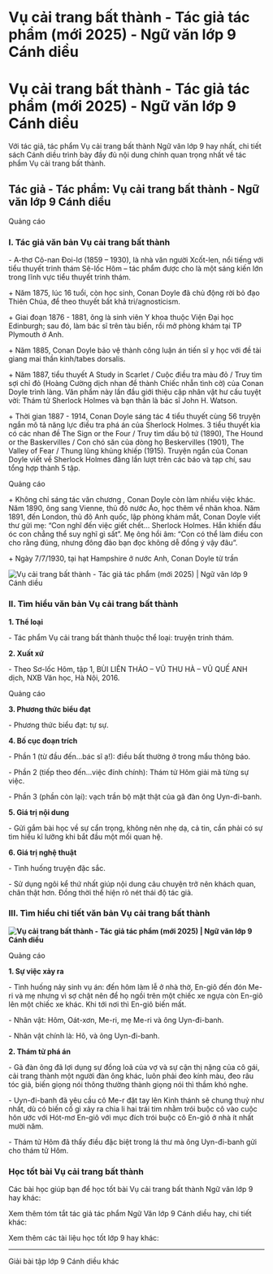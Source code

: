 # Vụ cải trang bất thành - Tác giả tác phẩm (mới 2025) - Ngữ văn lớp 9 Cánh diều

# Vụ cải trang bất thành - Tác giả tác phẩm (mới 2025) - Ngữ văn lớp 9 Cánh diều

Với tác giả, tác phẩm Vụ cải trang bất thành Ngữ văn lớp 9 hay nhất, chi tiết sách Cánh diều trình bày đầy đủ nội dung chính quan trọng nhất về tác phẩm Vụ cải trang bất thành.

## Tác giả - Tác phẩm: Vụ cải trang bất thành - Ngữ văn lớp 9 Cánh diều

Quảng cáo

### **I. Tác giả văn bản Vụ cải trang bất thành**

\- A-thơ Cô-nan Đoi-lơ (1859 – 1930), là nhà văn người Xcốt-len, nổi tiếng với tiểu thuyết trinh thám Sê-lốc Hôm – tác phẩm được cho là một sáng kiến lớn trong lĩnh vực tiểu thuyết trinh thám.

\+ Năm 1875, lúc 16 tuổi, còn học sinh, Conan Doyle đã chủ động rời bỏ đạo Thiên Chúa, để theo thuyết bất khả tri/agnosticism. 

\+ Giai đoạn 1876 - 1881, ông là sinh viên Y khoa thuộc Viện Đại học Edinburgh; sau đó, làm bác sĩ trên tàu biển, rồi mở phòng khám tại TP Plymouth ở Anh. 

\+ Năm 1885, Conan Doyle bảo vệ thành công luận án tiến sĩ y học với đề tài giang mai thần kinh/tabes dorsalis.

\+ Năm 1887, tiểu thuyết A Study in Scarlet / Cuộc điều tra màu đỏ / Truy tìm sợi chỉ đỏ (Hoàng Cường dịch nhan đề thành Chiếc nhẫn tình cờ) của Conan Doyle trình làng. Văn phẩm này lần đầu giới thiệu cặp nhân vật hư cấu tuyệt vời: Thám tử Sherlock Holmes và bạn thân là bác sĩ John H. Watson.

\+ Thời gian 1887 - 1914, Conan Doyle sáng tác 4 tiểu thuyết cùng 56 truyện ngắn mô tả năng lực điều tra phá án của Sherlock Holmes. 3 tiểu thuyết kia có các nhan đề The Sign or the Four / Truy tìm dấu bộ tứ (1890), The Hound or the Baskervilles / Con chó săn của dòng họ Beskervilles (1901), The Valley of Fear / Thung lũng khủng khiếp (1915). Truyện ngắn của Conan Doyle viết về Sherlock Holmes đăng lần lượt trên các báo và tạp chí, sau tổng hợp thành 5 tập.

Quảng cáo

\+ Không chỉ sáng tác văn chương _,_ Conan Doyle còn làm nhiều việc khác. Năm 1890, ông sang Vienne, thủ đô nước Áo, học thêm về nhãn khoa. Năm 1891, đến London, thủ đô Anh quốc, lập phòng khám mắt, Conan Doyle viết thư gửi mẹ: “Con nghĩ đến việc giết chết… Sherlock Holmes. Hắn khiến đầu óc con chẳng thể suy nghĩ gì sất”. Mẹ ông hồi âm: “Con có thể làm điều con cho rằng đúng, nhưng đông đảo bạn đọc không dễ đồng ý vậy đâu”.

\+ Ngày 7/7/1930, tại hạt Hampshire ở nước Anh, Conan Doyle từ trần

![Vụ cải trang bất thành - Tác giả tác phẩm \(mới 2025\) | Ngữ văn lớp 9 Cánh diều](https://vietjack.com/soan-van-lop-9-cd/images/tac-gia-tac-pham-vu-cai-trang-bat-thanh-236312.PNG)

### **II. Tìm hiểu văn bản Vụ cải trang bất thành**

**1\. Thể loại**

\- Tác phẩm Vụ cải trang bất thành thuộc thể loại: truyện trinh thám.

**2\. Xuất xứ**

\- Theo Sơ-lốc Hôm, tập 1, BÙI LIÊN THẢO – VŨ THU HÀ – VŨ QUẾ ANH dịch, NXB Văn học, Hà Nội, 2016.

Quảng cáo

**3\. Phương thức biểu đạt**

\- Phương thức biểu đạt: tự sự.

**4\. Bố cục đoạn trích**

\- Phần 1 (từ đầu đến…bác sĩ ạ!): điều bất thường ở trong mẩu thông báo.

\- Phần 2 (tiếp theo đến…việc đính chính): Thám tử Hôm giải mã từng sự việc.

\- Phần 3 (phần còn lại): vạch trần bộ mặt thật của gã đàn ông Uyn-đi-banh.

**5\. Giá trị nội dung**

\- Gửi gắm bài học về sự cẩn trọng, không nên nhẹ dạ, cả tin, cần phải có sự tìm hiểu kĩ lưỡng khi bắt đầu một mối quan hệ.

**6\. Giá trị nghệ thuật**

\- Tình huống truyện đặc sắc.

\- Sử dụng ngôi kể thứ nhất giúp nội dung câu chuyện trở nên khách quan, chân thật hơn. Đồng thời thể hiện rõ nét thái độ tác giả.

### **III. Tìm hiểu chi tiết văn bản Vụ cải trang bất thành**

**![Vụ cải trang bất thành - Tác giả tác phẩm \(mới 2025\) | Ngữ văn lớp 9 Cánh diều](https://vietjack.com/soan-van-lop-9-cd/images/tac-gia-tac-pham-vu-cai-trang-bat-thanh-236313.PNG)**

Quảng cáo

**1\. Sự việc xảy ra**

\- Tình huống nảy sinh vụ án: đến hôm làm lễ ở nhà thờ, En-giô đến đón Me-ri và mẹ nhưng vì sợ chật nên để họ ngồi trên một chiếc xe ngựa còn En-giô lên một chiếc xe khác. Khi tới nơi thì En-giô biến mất.

\- Nhân vật: Hôm, Oát-xơn, Me-ri, mẹ Me-ri và ông Uyn-đi-banh.

\- Nhân vật chính là: Hô, và ông Uyn-đi-banh.

**2\. Thám tử phá án**

\- Gã đàn ông đã lợi dụng sự đồng loã của vợ và sự cận thị nặng của cô gái, cải trang thành một người đàn ông khác, luôn phải đeo kính màu, đeo râu tóc giả, biến giọng nói thông thường thành giọng nói thì thầm khó nghe.

\- Uyn-đi-banh đã yêu cầu cô Me-r đặt tay lên Kinh thánh sẽ chung thuỷ như nhất, dù có biến cố gì xảy ra chia li hai trái tim nhằm trói buộc cô vào cuộc hôn ước với Hót-mơ En-giô với mục đích trói buộc cô En-giô ở nhà ít nhất mười năm.

\- Thám tử Hôm đã thấy điều đặc biệt trong lá thư mà ông Uyn-đi-banh gửi cho thám tử Hôm. 

### **Học tốt bài Vụ cải trang bất thành**

Các bài học giúp bạn để học tốt bài Vụ cải trang bất thành Ngữ văn lớp 9 hay khác:

Xem thêm tóm tắt tác giả tác phẩm Ngữ Văn lớp 9 Cánh diều hay, chi tiết khác:

Xem thêm các tài liệu học tốt lớp 9 hay khác:

* * *

Giải bài tập lớp 9 Cánh diều khác
